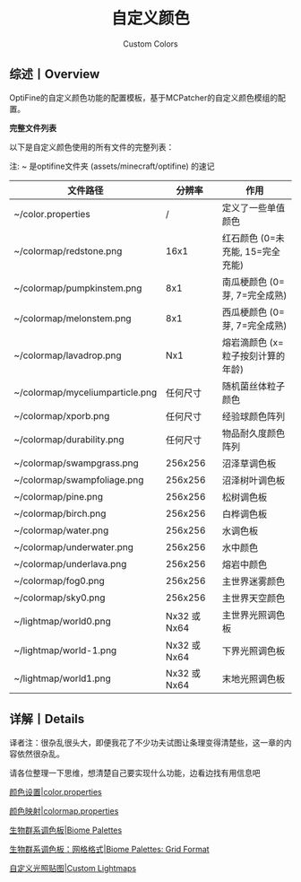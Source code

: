 <center><h1>自定义颜色</h1><p>Custom Colors</p></center>

## 综述丨Overview

OptiFine的自定义颜色功能的配置模板，基于MCPatcher的自定义颜色模组的配置。

**完整文件列表**

以下是自定义颜色使用的所有文件的完整列表：

注: ~ 是optifine文件夹 (assets/minecraft/optifine) 的速记

| 文件路径                        | 分辨率       | 作用                              |
| ------------------------------- | ------------ | --------------------------------- |
| ~/color.properties              | /            | 定义了一些单值颜色                |
| ~/colormap/redstone.png         | 16x1         | 红石颜色 (0=未充能, 15=完全充能)  |
| ~/colormap/pumpkinstem.png      | 8x1          | 南瓜梗颜色 (0=芽, 7=完全成熟)     |
| ~/colormap/melonstem.png        | 8x1          | 西瓜梗颜色 (0=芽, 7=完全成熟)     |
| ~/colormap/lavadrop.png         | Nx1          | 熔岩滴颜色 (x=粒子按刻计算的年龄) |
| ~/colormap/myceliumparticle.png | 任何尺寸     | 随机菌丝体粒子颜色                |
| ~/colormap/xporb.png            | 任何尺寸     | 经验球颜色阵列                    |
| ~/colormap/durability.png       | 任何尺寸     | 物品耐久度颜色阵列                |
| ~/colormap/swampgrass.png       | 256x256      | 沼泽草调色板                      |
| ~/colormap/swampfoliage.png     | 256x256      | 沼泽树叶调色板                    |
| ~/colormap/pine.png             | 256x256      | 松树调色板                        |
| ~/colormap/birch.png            | 256x256      | 白桦调色板                        |
| ~/colormap/water.png            | 256x256      | 水调色板                          |
| ~/colormap/underwater.png       | 256x256      | 水中颜色                          |
| ~/colormap/underlava.png        | 256x256      | 熔岩中颜色                        |
| ~/colormap/fog0.png             | 256x256      | 主世界迷雾颜色                    |
| ~/colormap/sky0.png             | 256x256      | 主世界天空颜色                    |
| ~/lightmap/world0.png           | Nx32 或 Nx64 | 主世界光照调色板                  |
| ~/lightmap/world-1.png          | Nx32 或 Nx64 | 下界光照调色板                    |
| ~/lightmap/world1.png           | Nx32 或 Nx64 | 末地光照调色板                    |



## 详解丨Details

译者注：很杂乱很头大，即便我花了不少功夫试图让条理变得清楚些，这一章的内容依然很杂乱。

请各位整理一下思维，想清楚自己要实现什么功能，边看边找有用信息吧

[颜色设置|color.properties](./color.md)

[颜色映射|colormap.properties](./colormap.md)

[生物群系调色板|Biome Palettes](./biome_palettes.md)

[生物群系调色板：网格格式|Biome Palettes: Grid Format](./biome_palettes_grid_format.md)

[自定义光照贴图|Custom Lightmaps](./custom_lightmaps.md)